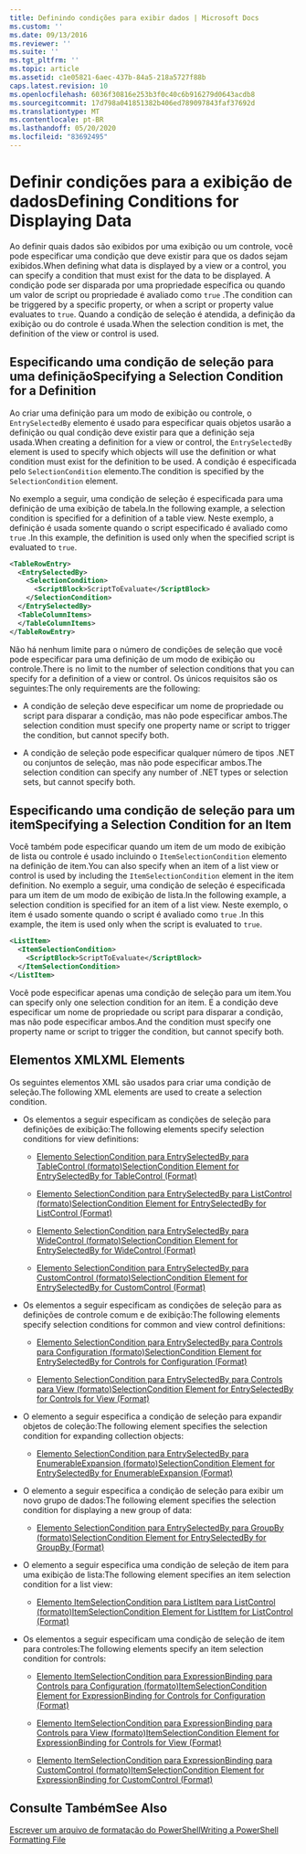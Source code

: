 ```yaml
---
title: Definindo condições para exibir dados | Microsoft Docs
ms.custom: ''
ms.date: 09/13/2016
ms.reviewer: ''
ms.suite: ''
ms.tgt_pltfrm: ''
ms.topic: article
ms.assetid: c1e05821-6aec-437b-84a5-218a5727f88b
caps.latest.revision: 10
ms.openlocfilehash: 6036f30816e253b3f0c40c6b916279d0643acdb8
ms.sourcegitcommit: 17d798a041851382b406ed789097843faf37692d
ms.translationtype: MT
ms.contentlocale: pt-BR
ms.lasthandoff: 05/20/2020
ms.locfileid: "83692495"
---
```

# <a name="defining-conditions-for-displaying-data"></a><span data-ttu-id="3dfdb-102">Definir condições para a exibição de dados</span><span class="sxs-lookup"><span data-stu-id="3dfdb-102">Defining Conditions for Displaying Data</span></span>

<span data-ttu-id="3dfdb-103">Ao definir quais dados são exibidos por uma exibição ou um controle, você pode especificar uma condição que deve existir para que os dados sejam exibidos.</span><span class="sxs-lookup"><span data-stu-id="3dfdb-103">When defining what data is displayed by a view or a control, you can specify a condition that must exist for the data to be displayed.</span></span> <span data-ttu-id="3dfdb-104">A condição pode ser disparada por uma propriedade específica ou quando um valor de script ou propriedade é avaliado como `true` .</span><span class="sxs-lookup"><span data-stu-id="3dfdb-104">The condition can be triggered by a specific property, or when a script or property value evaluates to `true`.</span></span> <span data-ttu-id="3dfdb-105">Quando a condição de seleção é atendida, a definição da exibição ou do controle é usada.</span><span class="sxs-lookup"><span data-stu-id="3dfdb-105">When the selection condition is met, the definition of the view or control is used.</span></span>

## <a name="specifying-a-selection-condition-for-a-definition"></a><span data-ttu-id="3dfdb-106">Especificando uma condição de seleção para uma definição</span><span class="sxs-lookup"><span data-stu-id="3dfdb-106">Specifying a Selection Condition for a Definition</span></span>

<span data-ttu-id="3dfdb-107">Ao criar uma definição para um modo de exibição ou controle, o `EntrySelectedBy` elemento é usado para especificar quais objetos usarão a definição ou qual condição deve existir para que a definição seja usada.</span><span class="sxs-lookup"><span data-stu-id="3dfdb-107">When creating a definition for a view or control, the `EntrySelectedBy` element is used to specify which objects will use the definition or what condition must exist for the definition to be used.</span></span> <span data-ttu-id="3dfdb-108">A condição é especificada pelo `SelectionCondition` elemento.</span><span class="sxs-lookup"><span data-stu-id="3dfdb-108">The condition is specified by the `SelectionCondition` element.</span></span>

<span data-ttu-id="3dfdb-109">No exemplo a seguir, uma condição de seleção é especificada para uma definição de uma exibição de tabela.</span><span class="sxs-lookup"><span data-stu-id="3dfdb-109">In the following example, a selection condition is specified for a definition of a table view.</span></span> <span data-ttu-id="3dfdb-110">Neste exemplo, a definição é usada somente quando o script especificado é avaliado como `true` .</span><span class="sxs-lookup"><span data-stu-id="3dfdb-110">In this example, the definition is used only when the specified script is evaluated to `true`.</span></span>

```xml
<TableRowEntry>
  <EntrySelectedBy>
    <SelectionCondition>
      <ScriptBlock>ScriptToEvaluate</ScriptBlock>
    </SelectionCondition>
  </EntrySelectedBy>
  <TableColumnItems>
  </TableColumnItems>
</TableRowEntry>

```

<span data-ttu-id="3dfdb-111">Não há nenhum limite para o número de condições de seleção que você pode especificar para uma definição de um modo de exibição ou controle.</span><span class="sxs-lookup"><span data-stu-id="3dfdb-111">There is no limit to the number of selection conditions that you can specify for a definition of a view or control.</span></span> <span data-ttu-id="3dfdb-112">Os únicos requisitos são os seguintes:</span><span class="sxs-lookup"><span data-stu-id="3dfdb-112">The only requirements are the following:</span></span>

- <span data-ttu-id="3dfdb-113">A condição de seleção deve especificar um nome de propriedade ou script para disparar a condição, mas não pode especificar ambos.</span><span class="sxs-lookup"><span data-stu-id="3dfdb-113">The selection condition must specify one property name or script to trigger the condition, but cannot specify both.</span></span>

- <span data-ttu-id="3dfdb-114">A condição de seleção pode especificar qualquer número de tipos .NET ou conjuntos de seleção, mas não pode especificar ambos.</span><span class="sxs-lookup"><span data-stu-id="3dfdb-114">The selection condition can specify any number of .NET types or selection sets, but cannot specify both.</span></span>

## <a name="specifying-a-selection-condition-for-an-item"></a><span data-ttu-id="3dfdb-115">Especificando uma condição de seleção para um item</span><span class="sxs-lookup"><span data-stu-id="3dfdb-115">Specifying a Selection Condition for an Item</span></span>

<span data-ttu-id="3dfdb-116">Você também pode especificar quando um item de um modo de exibição de lista ou controle é usado incluindo o `ItemSelectionCondition` elemento na definição de item.</span><span class="sxs-lookup"><span data-stu-id="3dfdb-116">You can also specify when an item of a list view or control is used by including the `ItemSelectionCondition` element in the item definition.</span></span> <span data-ttu-id="3dfdb-117">No exemplo a seguir, uma condição de seleção é especificada para um item de um modo de exibição de lista.</span><span class="sxs-lookup"><span data-stu-id="3dfdb-117">In the following example, a selection condition is specified for an item of a list view.</span></span> <span data-ttu-id="3dfdb-118">Neste exemplo, o item é usado somente quando o script é avaliado como `true` .</span><span class="sxs-lookup"><span data-stu-id="3dfdb-118">In this example, the item is used only when the script is evaluated to `true`.</span></span>

```xml
<ListItem>
  <ItemSelectionCondition>
    <ScriptBlock>ScriptToEvaluate</ScriptBlock>
  </ItemSelectionCondition>
</ListItem>

```

<span data-ttu-id="3dfdb-119">Você pode especificar apenas uma condição de seleção para um item.</span><span class="sxs-lookup"><span data-stu-id="3dfdb-119">You can specify only one selection condition for an item.</span></span> <span data-ttu-id="3dfdb-120">E a condição deve especificar um nome de propriedade ou script para disparar a condição, mas não pode especificar ambos.</span><span class="sxs-lookup"><span data-stu-id="3dfdb-120">And the condition must specify one property name or script to trigger the condition, but cannot specify both.</span></span>

## <a name="xml-elements"></a><span data-ttu-id="3dfdb-121">Elementos XML</span><span class="sxs-lookup"><span data-stu-id="3dfdb-121">XML Elements</span></span>

 <span data-ttu-id="3dfdb-122">Os seguintes elementos XML são usados para criar uma condição de seleção.</span><span class="sxs-lookup"><span data-stu-id="3dfdb-122">The following XML elements are used to create a selection condition.</span></span>

- <span data-ttu-id="3dfdb-123">Os elementos a seguir especificam as condições de seleção para definições de exibição:</span><span class="sxs-lookup"><span data-stu-id="3dfdb-123">The following elements specify selection conditions for view definitions:</span></span>

  - [<span data-ttu-id="3dfdb-124">Elemento SelectionCondition para EntrySelectedBy para TableControl (formato)</span><span class="sxs-lookup"><span data-stu-id="3dfdb-124">SelectionCondition Element for EntrySelectedBy for TableControl (Format)</span></span>](./selectioncondition-element-for-entryselectedby-for-tablecontrol-format.md)

  - [<span data-ttu-id="3dfdb-125">Elemento SelectionCondition para EntrySelectedBy para ListControl (formato)</span><span class="sxs-lookup"><span data-stu-id="3dfdb-125">SelectionCondition Element for EntrySelectedBy for ListControl (Format)</span></span>](./selectioncondition-element-for-entryselectedby-for-listcontrol-format.md)

  - [<span data-ttu-id="3dfdb-126">Elemento SelectionCondition para EntrySelectedBy para WideControl (formato)</span><span class="sxs-lookup"><span data-stu-id="3dfdb-126">SelectionCondition Element for EntrySelectedBy for WideControl (Format)</span></span>](./selectioncondition-element-for-entryselectedby-for-widecontrol-format.md)

  - [<span data-ttu-id="3dfdb-127">Elemento SelectionCondition para EntrySelectedBy para CustomControl (formato)</span><span class="sxs-lookup"><span data-stu-id="3dfdb-127">SelectionCondition Element for EntrySelectedBy for CustomControl (Format)</span></span>](./selectioncondition-element-for-entryselectedby-for-customcontrol-format.md)

- <span data-ttu-id="3dfdb-128">Os elementos a seguir especificam as condições de seleção para as definições de controle comum e de exibição:</span><span class="sxs-lookup"><span data-stu-id="3dfdb-128">The following elements specify selection conditions for common and view control definitions:</span></span>

  - [<span data-ttu-id="3dfdb-129">Elemento SelectionCondition para EntrySelectedBy para Controls para Configuration (formato)</span><span class="sxs-lookup"><span data-stu-id="3dfdb-129">SelectionCondition Element for EntrySelectedBy for Controls for Configuration (Format)</span></span>](./selectioncondition-element-for-entryselectedby-for-controls-for-configuration-format.md)

  - [<span data-ttu-id="3dfdb-130">Elemento SelectionCondition para EntrySelectedBy para Controls para View (formato)</span><span class="sxs-lookup"><span data-stu-id="3dfdb-130">SelectionCondition Element for EntrySelectedBy for Controls for View (Format)</span></span>](./selectioncondition-element-for-entryselectedby-for-controls-for-view-format.md)

- <span data-ttu-id="3dfdb-131">O elemento a seguir especifica a condição de seleção para expandir objetos de coleção:</span><span class="sxs-lookup"><span data-stu-id="3dfdb-131">The following element specifies the selection condition for expanding collection objects:</span></span>

  - [<span data-ttu-id="3dfdb-132">Elemento SelectionCondition para EntrySelectedBy para EnumerableExpansion (formato)</span><span class="sxs-lookup"><span data-stu-id="3dfdb-132">SelectionCondition Element for EntrySelectedBy for EnumerableExpansion (Format)</span></span>](./selectioncondition-element-for-entryselectedby-for-enumerableexpansion-format.md)

- <span data-ttu-id="3dfdb-133">O elemento a seguir especifica a condição de seleção para exibir um novo grupo de dados:</span><span class="sxs-lookup"><span data-stu-id="3dfdb-133">The following element specifies the selection condition for displaying a new group of data:</span></span>

  - [<span data-ttu-id="3dfdb-134">Elemento SelectionCondition para EntrySelectedBy para GroupBy (formato)</span><span class="sxs-lookup"><span data-stu-id="3dfdb-134">SelectionCondition Element for EntrySelectedBy for GroupBy (Format)</span></span>](./selectioncondition-element-for-entryselectedby-for-groupby-format.md)

- <span data-ttu-id="3dfdb-135">O elemento a seguir especifica uma condição de seleção de item para uma exibição de lista:</span><span class="sxs-lookup"><span data-stu-id="3dfdb-135">The following element specifies an item selection condition for a list view:</span></span>

  - [<span data-ttu-id="3dfdb-136">Elemento ItemSelectionCondition para ListItem para ListControl (formato)</span><span class="sxs-lookup"><span data-stu-id="3dfdb-136">ItemSelectionCondition Element for ListItem for ListControl (Format)</span></span>](./itemselectioncondition-element-for-listitem-for-listcontrol-format.md)

- <span data-ttu-id="3dfdb-137">Os elementos a seguir especificam uma condição de seleção de item para controles:</span><span class="sxs-lookup"><span data-stu-id="3dfdb-137">The following elements specify an item selection condition for controls:</span></span>

  - [<span data-ttu-id="3dfdb-138">Elemento ItemSelectionCondition para ExpressionBinding para Controls para Configuration (formato)</span><span class="sxs-lookup"><span data-stu-id="3dfdb-138">ItemSelectionCondition Element for ExpressionBinding for Controls for Configuration (Format)</span></span>](./itemselectioncondition-element-for-expressionbinding-for-controls-for-configuration-format.md)

  - [<span data-ttu-id="3dfdb-139">Elemento ItemSelectionCondition para ExpressionBinding para Controls para View (formato)</span><span class="sxs-lookup"><span data-stu-id="3dfdb-139">ItemSelectionCondition Element for ExpressionBinding for Controls for View (Format)</span></span>](./itemselectioncondition-element-for-expressionbinding-for-controls-for-view-format.md)

  - [<span data-ttu-id="3dfdb-140">Elemento ItemSelectionCondition para ExpressionBinding para CustomControl (formato)</span><span class="sxs-lookup"><span data-stu-id="3dfdb-140">ItemSelectionCondition Element for ExpressionBinding for CustomControl (Format)</span></span>](./itemselectioncondition-element-for-expressionbinding-for-customcontrol-format.md)

## <a name="see-also"></a><span data-ttu-id="3dfdb-141">Consulte Também</span><span class="sxs-lookup"><span data-stu-id="3dfdb-141">See Also</span></span>

[<span data-ttu-id="3dfdb-142">Escrever um arquivo de formatação do PowerShell</span><span class="sxs-lookup"><span data-stu-id="3dfdb-142">Writing a PowerShell Formatting File</span></span>](./writing-a-powershell-formatting-file.md)
